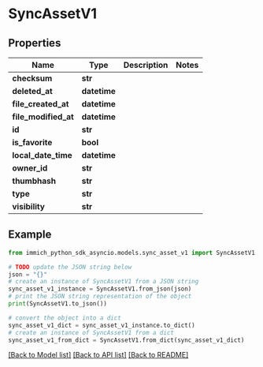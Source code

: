 # SyncAssetV1


## Properties

Name | Type | Description | Notes
------------ | ------------- | ------------- | -------------
**checksum** | **str** |  | 
**deleted_at** | **datetime** |  | 
**file_created_at** | **datetime** |  | 
**file_modified_at** | **datetime** |  | 
**id** | **str** |  | 
**is_favorite** | **bool** |  | 
**local_date_time** | **datetime** |  | 
**owner_id** | **str** |  | 
**thumbhash** | **str** |  | 
**type** | **str** |  | 
**visibility** | **str** |  | 

## Example

```python
from immich_python_sdk_asyncio.models.sync_asset_v1 import SyncAssetV1

# TODO update the JSON string below
json = "{}"
# create an instance of SyncAssetV1 from a JSON string
sync_asset_v1_instance = SyncAssetV1.from_json(json)
# print the JSON string representation of the object
print(SyncAssetV1.to_json())

# convert the object into a dict
sync_asset_v1_dict = sync_asset_v1_instance.to_dict()
# create an instance of SyncAssetV1 from a dict
sync_asset_v1_from_dict = SyncAssetV1.from_dict(sync_asset_v1_dict)
```
[[Back to Model list]](../README.md#documentation-for-models) [[Back to API list]](../README.md#documentation-for-api-endpoints) [[Back to README]](../README.md)


